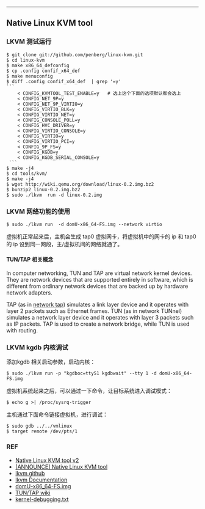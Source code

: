 ---
## Native Linux KVM tool
### LKVM 测试运行
    $ git clone git://github.com/penberg/linux-kvm.git
    $ cd linux-kvm
    $ make x86_64_defconfig
    $ cp .config confif_x64_def
    $ make menuconfig
    $ diff .config confif_x64_def  | grep '=y'
    ```
        < CONFIG_KVMTOOL_TEST_ENABLE=y   # 选上这个下面的选项默认都会选上
        < CONFIG_NET_9P=y
        < CONFIG_NET_9P_VIRTIO=y
        < CONFIG_VIRTIO_BLK=y
        < CONFIG_VIRTIO_NET=y
        < CONFIG_CONSOLE_POLL=y
        < CONFIG_HVC_DRIVER=y
        < CONFIG_VIRTIO_CONSOLE=y
        < CONFIG_VIRTIO=y
        < CONFIG_VIRTIO_PCI=y
        < CONFIG_9P_FS=y
        < CONFIG_KGDB=y
        < CONFIG_KGDB_SERIAL_CONSOLE=y
     ```
    $ make -j4
    $ cd tools/kvm/
    $ make -j4
    $ wget http://wiki.qemu.org/download/linux-0.2.img.bz2
    $ bunzip2 linux-0.2.img.bz2
    $ sudo ./lkvm  run -d linux-0.2.img 
### LKVM 网络功能的使用
    $ sudo ./lkvm run  -d domU-x86_64-FS.img --network virtio
虚拟机正常起来后，主机会生成 tap0 虚拟网卡，将虚拟机中的网卡的 ip 和 tap0 的 ip 设到同一网段，主/虚拟机间的网络就通了。
#### TUN/TAP 相关概念
In computer networking, TUN and TAP are virtual network kernel devices. They are network devices that are supported entirely in software, which is different from ordinary network devices that are backed up by hardware network adapters.

TAP (as in [network tap](https://en.wikipedia.org/wiki/Network_tap)) simulates a link layer device and it operates with layer
2 packets such as Ethernet frames. TUN (as in network TUNnel) simulates a
network layer device and it operates with layer 3 packets such as IP packets.
TAP is used to create a network bridge, while TUN is used with routing.
### LKVM kgdb 内核调试
添加kgdb 相关启动参数，启动内核：

    $ sudo ./lkvm run -p "kgdboc=ttyS1 kgdbwait" --tty 1 -d domU-x86_64-FS.img 

虚拟机系统起来之后，可以通过一下命令，让目标系统进入调试模式：

    $ echo g >| /proc/sysrq-trigger
主机通过下面命令链接虚拟机，进行调试：

    $ sudo gdb ../../vmlinux
    $ target remote /dev/pts/1
### REF
* [Native Linux KVM tool v2](http://lwn.net/Articles/447556/)
* [[ANNOUNCE] Native Linux KVM tool](http://amosk.info/blog/?p=622)
* [lkvm github](https://github.com/penberg/linux-kvm)
* [lkvm Documentation](https://github.com/penberg/linux-kvm/tree/master/tools/kvm/Documentation)
* [domU-x86_64-FS.img](http://cloudxy.googlecode.com/files/domU-x86_64-FS.img2.zip)
* [TUN/TAP wiki](https://en.wikipedia.org/wiki/TUN/TAP)
* [kernel-debugging.txt](https://github.com/penberg/linux-kvm/blob/master/tools/kvm/Documentation/kernel-debugging.txt)

